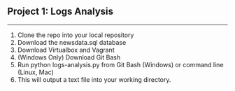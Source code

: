 ## Project 1: Logs Analysis
__________________________________________________
1.	Clone the repo into your local repository
2.	Download the newsdata.sql database
3.	Download Virtualbox and Vagrant
4.	(Windows Only) Download Git Bash 
5.	Run python logs-analysis.py from Git Bash (Windows) or command line (Linux, Mac)
6. 	This will output a text file into your working directory.
